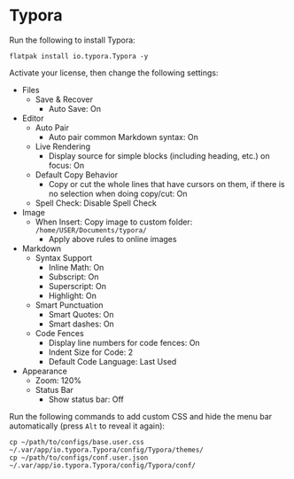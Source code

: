 # Typora

Run the following to install Typora:

```
flatpak install io.typora.Typora -y
```

Activate your license, then change the following settings:

- Files
  - Save & Recover
    - Auto Save: On
- Editor
  - Auto Pair
    - Auto pair common Markdown syntax: On
  - Live Rendering
    - Display source for simple blocks (including heading, etc.) on focus: On
  - Default Copy Behavior
    - Copy or cut the whole lines that have cursors on them, if there is no selection when doing copy/cut: On
  - Spell Check: Disable Spell Check
- Image
  - When Insert: Copy image to custom folder: `/home/USER/Documents/typora/`
    - Apply above rules to online images
- Markdown
  - Syntax Support
    - Inline Math: On
    - Subscript: On
    - Superscript: On
    - Highlight: On
  - Smart Punctuation
    - Smart Quotes: On
    - Smart dashes: On
  - Code Fences
    - Display line numbers for code fences: On
    - Indent Size for Code: 2
    - Default Code Language: Last Used
- Appearance
  - Zoom: 120%
  - Status Bar
    - Show status bar: Off

Run the following commands to add custom CSS and hide the menu bar automatically (press `Alt` to reveal it again):

```
cp ~/path/to/configs/base.user.css ~/.var/app/io.typora.Typora/config/Typora/themes/
cp ~/path/to/configs/conf.user.json ~/.var/app/io.typora.Typora/config/Typora/conf/
```
